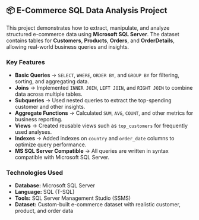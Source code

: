 ## **📦 E-Commerce SQL Data Analysis Project**

This project demonstrates how to extract, manipulate, and analyze structured e-commerce data using **Microsoft SQL Server**. The dataset contains tables for **Customers**, **Products**, **Orders**, and **OrderDetails**, allowing real-world business queries and insights.

### **Key Features**

* **Basic Queries** → `SELECT`, `WHERE`, `ORDER BY`, and `GROUP BY` for filtering, sorting, and aggregating data.
* **Joins** → Implemented `INNER JOIN`, `LEFT JOIN`, and `RIGHT JOIN` to combine data across multiple tables.
* **Subqueries** → Used nested queries to extract the top-spending customer and other insights.
* **Aggregate Functions** → Calculated `SUM`, `AVG`, `COUNT`, and other metrics for business reporting.
* **Views** → Created reusable views such as `top_customers` for frequently used analyses.
* **Indexes** → Added indexes on `country` and `order_date` columns to optimize query performance.
* **MS SQL Server Compatible** → All queries are written in syntax compatible with Microsoft SQL Server.

### **Technologies Used**

* **Database:** Microsoft SQL Server
* **Language:** SQL (T-SQL)
* **Tools:** SQL Server Management Studio (SSMS)
* **Dataset:** Custom-built e-commerce dataset with realistic customer, product, and order data

